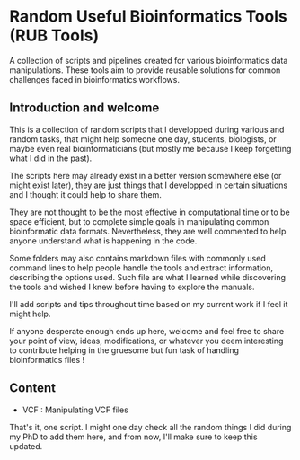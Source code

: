 # Random Useful Bioinformatics Tools (RUB Tools)

A collection of scripts and pipelines created for various bioinformatics data manipulations. These tools aim to provide reusable solutions for common challenges faced in bioinformatics workflows.

## Introduction and welcome

This is a collection of random scripts that I developped during various and random tasks, that might help someone one day, students, biologists, or maybe even real bioinformaticians (but mostly me because I keep forgetting what I did in the past).

The scripts here may already exist in a better version somewhere else (or might exist later), they are just things that I developped in certain situations and I thought it could help to share them.

They are not thought to be the most effective in computational time or to be space efficient, but to complete simple goals in manipulating common bioinformatic data formats.
Nevertheless, they are well commented to help anyone understand what is happening in the code.

Some folders may also contains markdown files with commonly used command lines to help people handle the tools and extract information, describing the options used. Such file are what I learned while discovering the tools and wished I knew before having to explore the manuals.

I'll add scripts and tips throughout time based on my current work if I feel it might help.

If anyone desperate enough ends up here, welcome and feel free to share your point of view, ideas, modifications, or whatever you deem interesting to contribute helping in the gruesome but fun task of handling bioinformatics files !

## Content
- VCF : Manipulating VCF files


That's it, one script. I might one day check all the random things I did during my PhD to add them here, and from now, I'll make sure to keep this updated.
